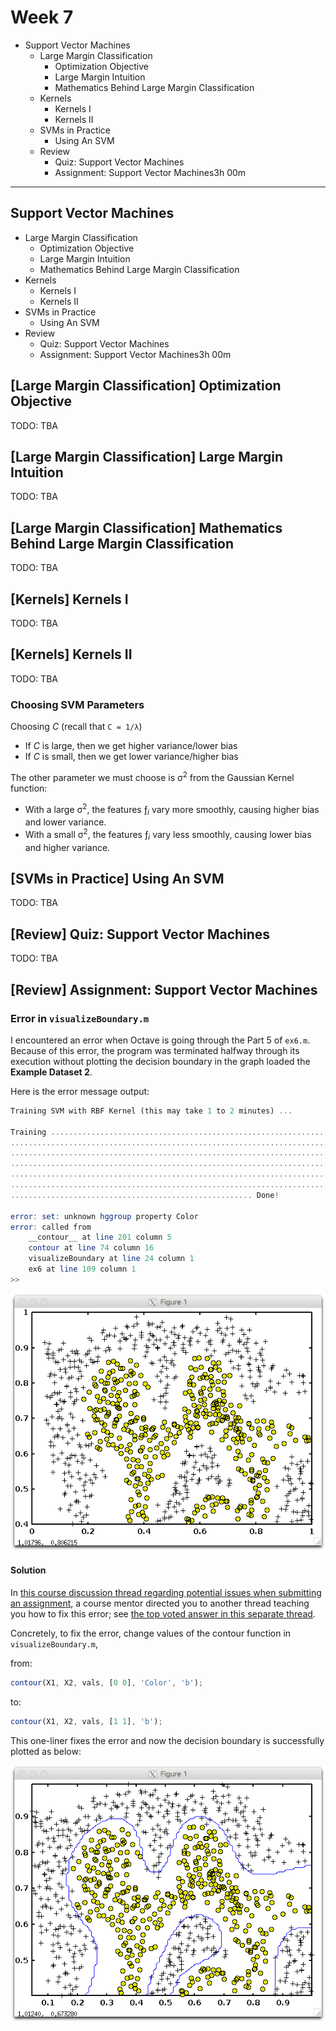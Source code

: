 Week 7
======

- Support Vector Machines
    - Large Margin Classification
        - Optimization Objective
        - Large Margin Intuition
        - Mathematics Behind Large Margin Classification
    - Kernels
        - Kernels I
        - Kernels II
    - SVMs in Practice
        - Using An SVM
    - Review
        - Quiz: Support Vector Machines
        - Assignment: Support Vector Machines3h 00m

--------------------------------------------------------------------------------

Support Vector Machines
-----------------------

- Large Margin Classification
    - Optimization Objective
    - Large Margin Intuition
    - Mathematics Behind Large Margin Classification
- Kernels
    - Kernels I
    - Kernels II
- SVMs in Practice
    - Using An SVM
- Review
    - Quiz: Support Vector Machines
    - Assignment: Support Vector Machines3h 00m

\[Large Margin Classification] Optimization Objective
-----------------------------------------------------

TODO: TBA

\[Large Margin Classification] Large Margin Intuition
-----------------------------------------------------

TODO: TBA

\[Large Margin Classification] Mathematics Behind Large Margin Classification
-----------------------------------------------------------------------------

TODO: TBA

\[Kernels] Kernels I
--------------------

TODO: TBA

\[Kernels] Kernels II
---------------------

TODO: TBA

### Choosing SVM Parameters

Choosing *C* (recall that `C = 1/λ`)

- If *C* is large, then we get higher variance/lower bias
- If *C* is small, then we get lower variance/higher bias

The other parameter we must choose is σ<sup>2</sup> from the Gaussian Kernel function:

- With a large σ<sup>2</sup>, the features ƒ<sub><i>i</i></sub> vary more smoothly, causing higher bias and lower variance.
- With a small σ<sup>2</sup>, the features ƒ<sub><i>i</i></sub> vary less smoothly, causing lower bias and higher variance.

\[SVMs in Practice] Using An SVM
--------------------------------

TODO: TBA

\[Review] Quiz: Support Vector Machines
---------------------------------------

TODO: TBA

\[Review] Assignment: Support Vector Machines
---------------------------------------------

### Error in `visualizeBoundary.m`

I encountered an error when Octave is going through the Part 5 of `ex6.m`. Because of this error, the program was terminated halfway through its execution without plotting the decision boundary in the graph loaded the **Example Dataset 2**.

Here is the error message output:

```octave
Training SVM with RBF Kernel (this may take 1 to 2 minutes) ...

Training ......................................................................
...............................................................................
...............................................................................
...............................................................................
...............................................................................
...............................................................................
...................................................... Done!

error: set: unknown hggroup property Color
error: called from
    __contour__ at line 201 column 5
    contour at line 74 column 16
    visualizeBoundary at line 24 column 1
    ex6 at line 109 column 1
>>
```

![Plot for Example Dataset 2](../images/ex6-dataset2-plot.png)

#### Solution

In [this course discussion thread regarding potential issues when submitting an assignment](https://www.coursera.org/learn/machine-learning/discussions/vgCyrQoMEeWv5yIAC00Eog), a course mentor directed you to another thread teaching you how to fix this error; see [the top voted answer in this separate thread](https://www.coursera.org/learn/machine-learning/discussions/YTIKWMpuEeSWEiIAC0wC5g?sort=upvotesDesc&page=1).

Concretely, to fix the error, change values of the contour function in `visualizeBoundary.m`,

from:

```octave
contour(X1, X2, vals, [0 0], 'Color', 'b');
```

to:

```octave
contour(X1, X2, vals, [1 1], 'b');
```

This one-liner fixes the error and now the decision boundary is successfully plotted as below:

![Plot for Example Dataset 2 with Decision Boundary](../images/ex6-dataset2-plot-boundary.png)
